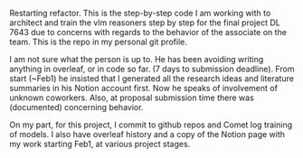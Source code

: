 Restarting refactor. This is the step-by-step code I am working with to architect and train the vlm reasoners step by step for the final project DL 7643 due to concerns with regards to the behavior of the associate on the team. This is the repo in my personal git profile.

I am not sure what the person is up to. He has been avoiding writing anything in overleaf, or in code so far. (7 days to submission deadline). From start (~Feb1) he insisted that I generated all the research ideas and literature summaries in his Notion account first. Now he speaks of involvement of unknown coworkers. Also, at proposal submission time there was (documented) concerning behavior.

On my part, for this project, I commit to github repos and Comet log training of models. I also have overleaf history and a copy of the Notion page with my work starting Feb1, at various project stages.
